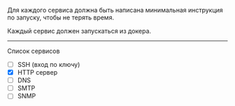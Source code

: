 Для каждого сервиса должна быть написана минимальная инструкция по запуску, чтобы не терять время.

Каждый сервис должен запускаться из докера.

--- 

Список сервисов
- [ ] SSH (вход по ключу)
- [X] HTTP сервер
- [ ] DNS
- [ ] SMTP
- [ ] SNMP
